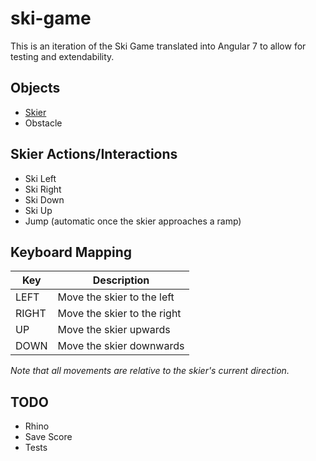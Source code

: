 # ski-game

This is an iteration of the Ski Game translated into Angular 7 to allow for testing and extendability.

## Objects

- [Skier](Skier.md)
- Obstacle

## Skier Actions/Interactions

- Ski Left
- Ski Right
- Ski Down
- Ski Up
- Jump (automatic once the skier approaches a ramp)

## Keyboard Mapping
| Key | Description |
| --- | --- |
| LEFT | Move the skier to the left |
| RIGHT | Move the skier to the right |
| UP | Move the skier upwards |
| DOWN | Move the skier downwards |

  _Note that all movements are relative to the skier's current direction._

## TODO

- Rhino
- Save Score
- Tests

